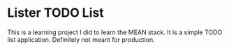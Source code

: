 # Lister TODO List

This is a learning project I did to learn the MEAN stack. It is a simple TODO list application. Definitely not meant for production.